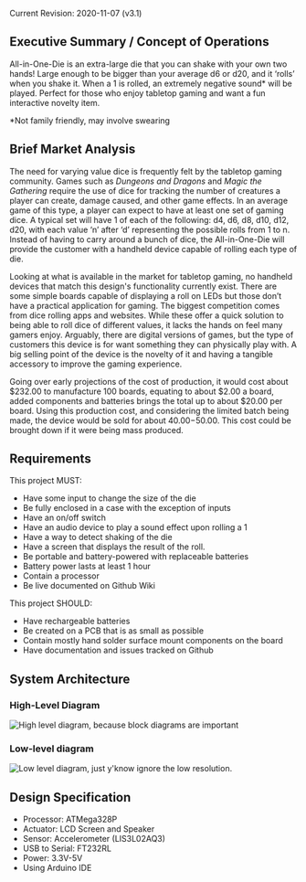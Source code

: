 Current Revision: 2020-11-07 (v3.1)

## Executive Summary / Concept of Operations

All-in-One-Die is an extra-large die that you can shake with your own two hands! Large enough to be bigger than your average d6 or d20, and it ‘rolls’ when you shake it. When a 1 is rolled, an extremely negative sound* will be played. Perfect for those who enjoy tabletop gaming and want a fun interactive novelty item. 

\*Not family friendly, may involve swearing

## Brief Market Analysis

The need for varying value dice is frequently felt by the tabletop gaming community. Games such as _Dungeons and Dragons_ and _Magic the Gathering_ require the use of dice for tracking the number of creatures a player can create, damage caused, and other game effects. In an average game of this type, a player can expect to have at least one set of gaming dice. A typical set will have 1 of each of the following: d4, d6, d8, d10, d12, d20, with each value ‘n’ after ‘d’ representing the possible rolls from 1 to n. Instead of having to carry around a bunch of dice, the All-in-One-Die will provide the customer with a handheld device capable of rolling each type of die.

Looking at what is available in the market for tabletop gaming, no handheld devices that match this design's functionality currently exist. There are some simple boards capable of displaying a roll on LEDs but those don’t have a practical application for gaming. The biggest competition comes from dice rolling apps and websites. While these offer a quick solution to being able to roll dice of different values, it lacks the hands on feel many gamers enjoy. Arguably, there are digital versions of games, but the type of customers this device is for want something they can physically play with. A big selling point of the device is the novelty of it and having a tangible accessory to improve the gaming experience.

Going over early projections of the cost of production, it would cost about $232.00 to manufacture 100 boards, equating to about $2.00 a board, added components and batteries brings the total up to about $20.00 per board. Using this production cost, and considering the limited batch being made, the device would be sold for about $40.00-$50.00. This cost could be brought down if it were being mass produced.


## Requirements
This project MUST:
* Have some input to change the size of the die
* Be fully enclosed in a case with the exception of inputs
* Have an on/off switch
* Have an audio device to play a sound effect upon rolling a 1
* Have a way to detect shaking of the die
* Have a screen that displays the result of the roll.
* Be portable and battery-powered with replaceable batteries
* Battery power lasts at least 1 hour
* Contain a processor
* Be live documented on Github Wiki

This project SHOULD:
* Have rechargeable batteries 
* Be created on a PCB that is as small as possible
* Contain mostly hand solder surface mount components on the board
* Have documentation and issues tracked on Github


## System Architecture
### High-Level Diagram

![High level diagram, because block diagrams are important](https://media.discordapp.net/attachments/758774692181442581/768668638180802580/unknown.png)

### Low-level diagram

![Low level diagram, just y'know ignore the low resolution. ](https://user-images.githubusercontent.com/5107773/96808173-2c74af00-13cd-11eb-9bce-c6de82beec40.png)

## Design Specification
* Processor: ATMega328P
* Actuator: LCD Screen and Speaker
* Sensor: Accelerometer (LIS3L02AQ3)
* USB to Serial: FT232RL
* Power: 3.3V-5V
* Using Arduino IDE
